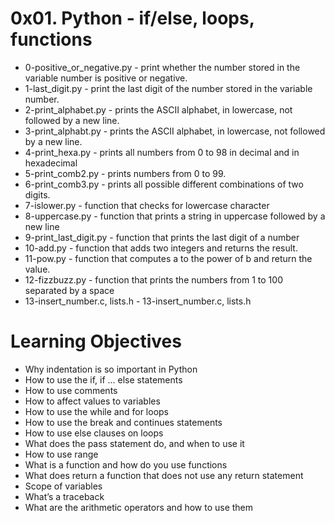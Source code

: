 # 0x01. Python - if/else, loops, functions
- 0-positive_or_negative.py - print whether the number stored in the variable number is positive or negative.
- 1-last_digit.py - print the last digit of the number stored in the variable number.
- 2-print_alphabet.py - prints the ASCII alphabet, in lowercase, not followed by a new line.
- 3-print_alphabt.py - prints the ASCII alphabet, in lowercase, not followed by a new line.
- 4-print_hexa.py - prints all numbers from 0 to 98 in decimal and in hexadecimal 
- 5-print_comb2.py - prints numbers from 0 to 99.
- 6-print_comb3.py - prints all possible different combinations of two digits.
- 7-islower.py - function that checks for lowercase character
- 8-uppercase.py - function that prints a string in uppercase followed by a new line
- 9-print_last_digit.py - function that prints the last digit of a number
- 10-add.py - function that adds two integers and returns the result.
- 11-pow.py - function that computes a to the power of b and return the value.
- 12-fizzbuzz.py - function that prints the numbers from 1 to 100 separated by a space
- 13-insert_number.c, lists.h - 13-insert_number.c, lists.h
# Learning Objectives
- Why indentation is so important in Python
- How to use the if, if ... else statements
- How to use comments
- How to affect values to variables
- How to use the while and for loops
- How to use the break and continues statements
- How to use else clauses on loops
- What does the pass statement do, and when to use it
- How to use range
- What is a function and how do you use functions
- What does return a function that does not use any return statement
- Scope of variables
- What’s a traceback
- What are the arithmetic operators and how to use them

